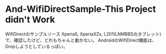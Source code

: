 # And-WifiDirectSample-This Project didn't Work
WifiDirectのサンプルソース
Xperia5, XperiaXZs, L201(LNMBBSのタブレット)で、確認したけど、どれもちゃんと動かない。
AndroidのWifiDirect機能は、Dropしようとしているっぽい。
